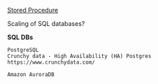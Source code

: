[Stored Procedure](https://www.w3schools.com/sql/sql_stored_procedures.asp)

Scaling of SQL databases?

**SQL DBs**

    PostgreSQL
    Crunchy data - High Availability (HA) Postgres 
    https://www.crunchydata.com/

    Amazon AuroraDB
